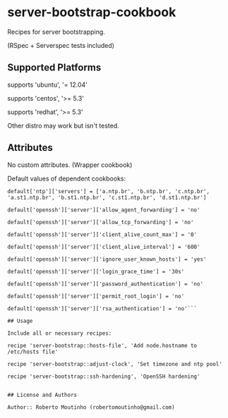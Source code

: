# server-bootstrap-cookbook

Recipes for server bootstrapping.

(RSpec + Serverspec tests included)

## Supported Platforms

supports 'ubuntu', '= 12.04'

supports 'centos', '>= 5.3'

supports 'redhat', '>= 5.3'

Other distro may work but isn't tested.

## Attributes

No custom attributes. (Wrapper cookbook)

Default values of dependent cookbooks:

```default['system']['timezone'] = 'America/Sao_Paulo'
default['ntp']['servers'] = ['a.ntp.br', 'b.ntp.br', 'c.ntp.br', 'a.st1.ntp.br', 'b.st1.ntp.br', 'c.st1.ntp.br', 'd.st1.ntp.br']

default['openssh']['server']['allow_agent_forwarding'] = 'no'

default['openssh']['server']['allow_tcp_forwarding'] = 'no'

default['openssh']['server']['client_alive_count_max'] = '0'

default['openssh']['server']['client_alive_interval'] = '600'

default['openssh']['server']['ignore_user_known_hosts'] = 'yes'

default['openssh']['server']['login_grace_time'] = '30s'

default['openssh']['server']['password_authentication'] = 'no'

default['openssh']['server']['permit_root_login'] = 'no'

default['openssh']['server']['rsa_authentication'] = 'no'```

## Usage

Include all or necessary recipes:

recipe 'server-bootstrap::hosts-file', 'Add node.hostname to /etc/hosts file'

recipe 'server-bootstrap::adjust-clock', 'Set timezone and ntp pool'

recipe 'server-bootstrap::ssh-hardening', 'OpenSSH hardening'


## License and Authors

Author:: Roberto Moutinho (robertomoutinho@gmail.com)

